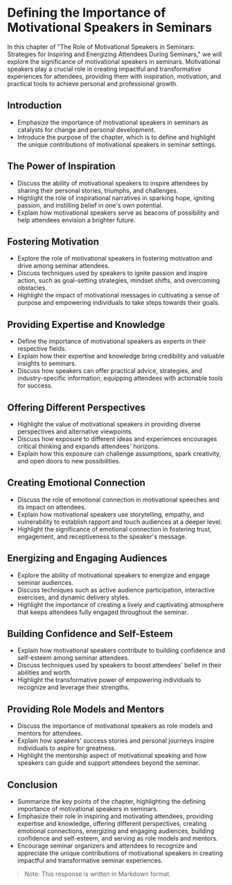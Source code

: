 Defining the Importance of Motivational Speakers in Seminars
=====================================================================

In this chapter of "The Role of Motivational Speakers in Seminars: Strategies for Inspiring and Energizing Attendees During Seminars," we will explore the significance of motivational speakers in seminars. Motivational speakers play a crucial role in creating impactful and transformative experiences for attendees, providing them with inspiration, motivation, and practical tools to achieve personal and professional growth.

Introduction
------------

* Emphasize the importance of motivational speakers in seminars as catalysts for change and personal development.
* Introduce the purpose of the chapter, which is to define and highlight the unique contributions of motivational speakers in seminar settings.

The Power of Inspiration
------------------------

* Discuss the ability of motivational speakers to inspire attendees by sharing their personal stories, triumphs, and challenges.
* Highlight the role of inspirational narratives in sparking hope, igniting passion, and instilling belief in one's own potential.
* Explain how motivational speakers serve as beacons of possibility and help attendees envision a brighter future.

Fostering Motivation
--------------------

* Explore the role of motivational speakers in fostering motivation and drive among seminar attendees.
* Discuss techniques used by speakers to ignite passion and inspire action, such as goal-setting strategies, mindset shifts, and overcoming obstacles.
* Highlight the impact of motivational messages in cultivating a sense of purpose and empowering individuals to take steps towards their goals.

Providing Expertise and Knowledge
---------------------------------

* Define the importance of motivational speakers as experts in their respective fields.
* Explain how their expertise and knowledge bring credibility and valuable insights to seminars.
* Discuss how speakers can offer practical advice, strategies, and industry-specific information, equipping attendees with actionable tools for success.

Offering Different Perspectives
-------------------------------

* Highlight the value of motivational speakers in providing diverse perspectives and alternative viewpoints.
* Discuss how exposure to different ideas and experiences encourages critical thinking and expands attendees' horizons.
* Explain how this exposure can challenge assumptions, spark creativity, and open doors to new possibilities.

Creating Emotional Connection
-----------------------------

* Discuss the role of emotional connection in motivational speeches and its impact on attendees.
* Explain how motivational speakers use storytelling, empathy, and vulnerability to establish rapport and touch audiences at a deeper level.
* Highlight the significance of emotional connection in fostering trust, engagement, and receptiveness to the speaker's message.

Energizing and Engaging Audiences
---------------------------------

* Explore the ability of motivational speakers to energize and engage seminar audiences.
* Discuss techniques such as active audience participation, interactive exercises, and dynamic delivery styles.
* Highlight the importance of creating a lively and captivating atmosphere that keeps attendees fully engaged throughout the seminar.

Building Confidence and Self-Esteem
-----------------------------------

* Explain how motivational speakers contribute to building confidence and self-esteem among seminar attendees.
* Discuss techniques used by speakers to boost attendees' belief in their abilities and worth.
* Highlight the transformative power of empowering individuals to recognize and leverage their strengths.

Providing Role Models and Mentors
---------------------------------

* Discuss the importance of motivational speakers as role models and mentors for attendees.
* Explain how speakers' success stories and personal journeys inspire individuals to aspire for greatness.
* Highlight the mentorship aspect of motivational speaking and how speakers can guide and support attendees beyond the seminar.

Conclusion
----------

* Summarize the key points of the chapter, highlighting the defining importance of motivational speakers in seminars.
* Emphasize their role in inspiring and motivating attendees, providing expertise and knowledge, offering different perspectives, creating emotional connections, energizing and engaging audiences, building confidence and self-esteem, and serving as role models and mentors.
* Encourage seminar organizers and attendees to recognize and appreciate the unique contributions of motivational speakers in creating impactful and transformative seminar experiences.

> Note: This response is written in Markdown format.
